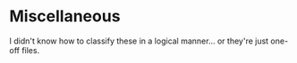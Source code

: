 # Miscellaneous
I didn't know how to classify these in a logical manner... or they're just one-off files.